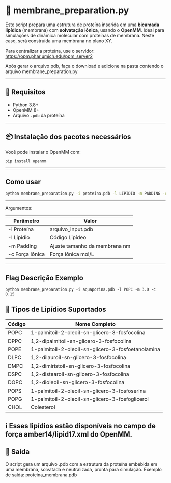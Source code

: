 # 🧬 membrane_preparation.py

Este script prepara uma estrutura de proteína inserida em uma **bicamada lipídica** (membrana) com **solvatação iônica**, usando o **OpenMM**. Ideal para simulações de dinâmica molecular com proteínas de membrana. Neste caso, será construída uma membrana no plano XY.

Para centralizar a proteína, use o servidor: https://opm.phar.umich.edu/ppm_server2

Após gerar o arquivo pdb, faça o download e adicione na pasta contendo o arquivo membrane_preparation.py

---

## 🚀 Requisitos

- Python 3.8+
- OpenMM 8+
- Arquivo `.pdb` da proteína

---

## 📦 Instalação dos pacotes necessários

Você pode instalar o OpenMM com:

```bash
pip install openmm
```
---

## Como usar
```bash
python membrane_preparation.py -i proteina.pdb -l LIPIDIO -m PADDING -c IONIC_STRENGTH
```
---

Argumentos:

| Parâmetro       | Valor                 |
|----------------|------------------------|
| -i Proteína       | arquivo_input.pdb        |
| -l Lipídio        | Código Lipídeo         |
| -m Padding        | Ajuste tamanho da membrana nm |
| -c Força Iônica   | Força iônica mol/L |

---

## Flag	Descrição	Exemplo
```
python membrane_preparation.py -i aquaporina.pdb -l POPC -m 3.0 -c 0.15
```
## 🧫 Tipos de Lipídios Suportados

| Código | Nome Completo                                           |
|--------|----------------------------------------------------------|
| POPC   | 1-palmitoil-2-oleoil-sn-glicero-3-fosfocolina            |
| DPPC   | 1,2-dipalmitoil-sn-glicero-3-fosfocolina                 |
| POPE   | 1-palmitoil-2-oleoil-sn-glicero-3-fosfoetanolamina       |
| DLPC   | 1,2-dilauroil-sn-glicero-3-fosfocolina                   |
| DMPC   | 1,2-dimiristoil-sn-glicero-3-fosfocolina                 |
| DSPC   | 1,2-distearoil-sn-glicero-3-fosfocolina                  |
| DOPC   | 1,2-dioleoil-sn-glicero-3-fosfocolina                    |
| POPS   | 1-palmitoil-2-oleoil-sn-glicero-3-fosfoserina            |
| POPG   | 1-palmitoil-2-oleoil-sn-glicero-3-fosfoglicerol          |
| CHOL   | Colesterol                                               |

## ℹ️ Esses lipídios estão disponíveis no campo de força amber14/lipid17.xml do OpenMM.

## 💾 Saída
O script gera um arquivo .pdb com a estrutura da proteína embebida em uma membrana, solvatada e neutralizada, pronta para simulação.
Exemplo de saída: proteina_membrana.pdb


